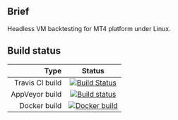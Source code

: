 ## Brief

Headless VM backtesting for MT4 platform under Linux.

## Build status

| Type            | Status      |
| --------------: |:-----------:|
| Travis CI build | [![Build Status](https://api.travis-ci.org/EA31337/EA-Tester.svg?branch=master)](https://travis-ci.org/EA31337/EA-Tester) |
| AppVeyor build  | [![Build status](https://ci.appveyor.com/api/projects/status/r4g7ughqovcv5ph5/branch/master?svg=true)](https://ci.appveyor.com/project/kenorb/ea-tester) |
| Docker build    | [![Docker build](https://images.microbadger.com/badges/image/ea31337/fx-mt-vm.svg)](https://microbadger.com/images/ea31337/fx-mt-vm "Docker build") |
